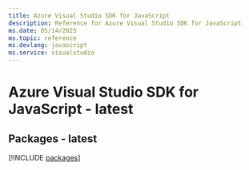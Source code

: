 ```yaml
---
title: Azure Visual Studio SDK for JavaScript
description: Reference for Azure Visual Studio SDK for JavaScript
ms.date: 05/14/2025
ms.topic: reference
ms.devlang: javascript
ms.service: visualstudio
---
```

# Azure Visual Studio SDK for JavaScript - latest
## Packages - latest
[!INCLUDE [packages](visual-studio-index.md)]